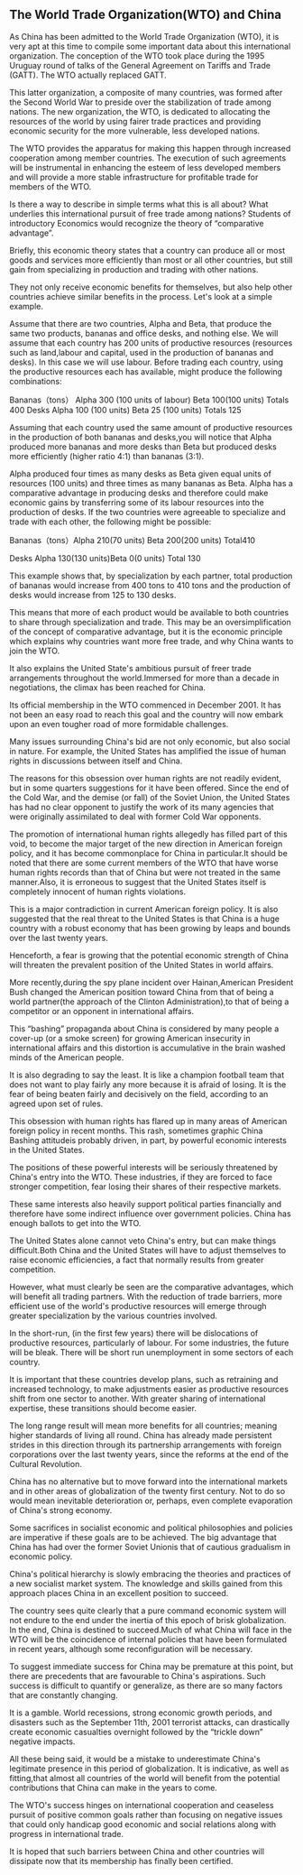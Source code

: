 ## **The World Trade Organization(WTO) and China**

As China has been admitted to the World Trade Organization (WTO), it is very apt at this time to compile some important data about this international organization. The conception of the WTO took place during the 1995 Uruguay round of talks of the General Agreement on Tariffs and Trade (GATT). The WTO actually replaced GATT.

This latter organization, a composite of many countries, was formed after the Second World War to preside over the stabilization of trade among nations. The new organization, the WTO, is dedicated to allocating the resources of the world by using fairer trade practices and providing economic security for the more vulnerable, less developed nations.

The WTO provides the apparatus for making this happen through increased cooperation among member countries. The execution of such agreements will be instrumental in enhancing the esteem of less developed members and will provide a more stable infrastructure for profitable trade for members of the WTO.

Is there a way to describe in simple terms what this is all about? What underlies this international pursuit of free trade among nations? Students of introductory Economics would recognize the theory of “comparative advantage”.

Briefly, this economic theory states that a country can produce all or most goods and services more efficiently than most or all other countries, but still gain from specializing in production and trading with other nations.

They not only receive economic benefits for themselves, but also help other countries achieve similar benefits in the process. Let's look at a simple example.

Assume that there are two countries, Alpha and Beta, that produce the same two products, bananas and office desks, and nothing else. We will assume that each country has 200 units of productive resources (resources such as land,labour and capital, used in the production of bananas and desks). In this case we will use labour. Before trading each country, using the productive resources each has available, might produce the following combinations:

Bananas（tons） Alpha 300 (100 units of labour) Beta 100(100 units) Totals 400 Desks Alpha 100 (100 units) Beta 25 (100 units) Totals 125

Assuming that each country used the same amount of productive resources in the production of both bananas and desks,you will notice that Alpha produced more bananas and more desks than Beta but produced desks more efficiently (higher ratio 4∶1) than bananas (3∶1).

Alpha produced four times as many desks as Beta given equal units of resources (100 units) and three times as many bananas as Beta. Alpha has a comparative advantage in producing desks and therefore could make economic gains by transferring some of its labour resources into the production of desks. If the two countries were agreeable to specialize and trade with each other, the following might be possible:

Bananas（tons）Alpha 210(70 units) Beta 200(200 units) Total410

Desks Alpha 130(130 units)Beta 0(0 units) Total 130

This example shows that, by specialization by each partner, total production of bananas would increase from 400 tons to 410 tons and the production of desks would increase from 125 to 130 desks.

This means that more of each product would be available to both countries to share through specialization and trade. This may be an oversimplification of the concept of comparative advantage, but it is the economic principle which explains why countries want more free trade, and why China wants to join the WTO.

It also explains the United State's ambitious pursuit of freer trade arrangements throughout the world.Immersed for more than a decade in negotiations, the climax has been reached for China.

Its official membership in the WTO commenced in December 2001. It has not been an easy road to reach this goal and the country will now embark upon an even tougher road of more formidable challenges.

Many issues surrounding China's bid are not only economic, but also social in nature. For example, the United States has amplified the issue of human rights in discussions between itself and China.

The reasons for this obsession over human rights are not readily evident, but in some quarters suggestions for it have been offered. Since the end of the Cold War, and the demise (or fall) of the Soviet Union, the United States has had no clear opponent to justify the work of its many agencies that were originally assimilated to deal with former Cold War opponents.

The promotion of international human rights allegedly has filled part of this void, to become the major target of the new direction in American foreign policy, and it has become commonplace for China in particular.It should be noted that there are some current members of the WTO that have worse human rights records than that of China but were not treated in the same manner.Also, it is erroneous to suggest that the United States itself is completely innocent of human rights violations.

This is a major contradiction in current American foreign policy. It is also suggested that the real threat to the United States is that China is a huge country with a robust economy that has been growing by leaps and bounds over the last twenty years.

Henceforth, a fear is growing that the potential economic strength of China will threaten the prevalent position of the United States in world affairs.

More recently,during the spy plane incident over Hainan,American President Bush changed the American position toward China from that of being a world partner(the approach of the Clinton Administration),to that of being a competitor or an opponent in international affairs.

This “bashing” propaganda about China is considered by many people a cover-up (or a smoke screen) for growing American insecurity in international affairs and this distortion is accumulative in the brain washed minds of the American people.

It is also degrading to say the least. It is like a champion football team that does not want to play fairly any more because it is afraid of losing. It is the fear of being beaten fairly and decisively on the field, according to an agreed upon set of rules.

This obsession with human rights has flared up in many areas of American foreign policy in recent months. This rash, sometimes graphic China Bashing attitudeis probably driven, in part, by powerful economic interests in the United States.

The positions of these powerful interests will be seriously threatened by China's entry into the WTO. These industries, if they are forced to face stronger competition, fear losing their shares of their respective markets.

These same interests also heavily support political parties financially and therefore have some indirect influence over government policies. China has enough ballots to get into the WTO.

The United States alone cannot veto China's entry, but can make things difficult.Both China and the United States will have to adjust themselves to raise economic efficiencies, a fact that normally results from greater competition.

However, what must clearly be seen are the comparative advantages, which will benefit all trading partners. With the reduction of trade barriers, more efficient use of the world's productive resources will emerge through greater specialization by the various countries involved.

In the short-run, (in the first few years) there will be dislocations of productive resources, particularly of labour. For some industries, the future will be bleak. There will be short run unemployment in some sectors of each country.

It is important that these countries develop plans, such as retraining and increased technology, to make adjustments easier as productive resources shift from one sector to another. With greater sharing of international expertise, these transitions should become easier.

The long range result will mean more benefits for all countries; meaning higher standards of living all round. China has already made persistent strides in this direction through its partnership arrangements with foreign corporations over the last twenty years, since the reforms at the end of the Cultural Revolution.

China has no alternative but to move forward into the international markets and in other areas of globalization of the twenty first century. Not to do so would mean inevitable deterioration or, perhaps, even complete evaporation of China's strong economy.

Some sacrifices in socialist economic and political philosophies and policies are imperative if these goals are to be achieved. The big advantage that China has had over the former Soviet Unionis that of cautious gradualism in economic policy.

China's political hierarchy is slowly embracing the theories and practices of a new socialist market system. The knowledge and skills gained from this approach places China in an excellent position to succeed.

The country sees quite clearly that a pure command economic system will not endure to the end under the inertia of this epoch of brisk globalization. In the end, China is destined to succeed.Much of what China will face in the WTO will be the coincidence of internal policies that have been formulated in recent years, although some reconfiguration will be necessary.

To suggest immediate success for China may be premature at this point, but there are precedents that are favourable to China's aspirations. Such success is difficult to quantify or generalize, as there are so many factors that are constantly changing.

It is a gamble. World recessions, strong economic growth periods, and disasters such as the September 11th, 2001 terrorist attacks, can drastically create economic casualties overnight followed by the “trickle down” negative impacts.

All these being said, it would be a mistake to underestimate China's legitimate presence in this period of globalization. It is indicative, as well as fitting,that almost all countries of the world will benefit from the potential contributions that China can make in the years to come.

The WTO's success hinges on international cooperation and ceaseless pursuit of positive common goals rather than focusing on negative issues that could only handicap good economic and social relations along with progress in international trade.

It is hoped that such barriers between China and other countries will dissipate now that its membership has finally been certified.